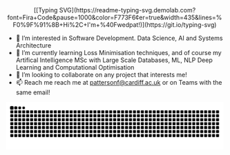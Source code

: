 <div align="center">
  [[Typing SVG](https://readme-typing-svg.demolab.com?font=Fira+Code&pause=1000&color=F773F6&center=true&width=435&lines=%F0%9F%91%8B+Hi%2C+I'm+%40Fwedpat!)](https://git.io/typing-svg)
</div>

- 👀 I’m interested in Software Development. Data Science, AI and Systems Architecture
- 🌱 I’m currently learning Loss Minimisation techniques, and of course my Artifical Intelligence MSc with Large Scale Databases, ML, NLP Deep Learning and Computational Optimisation
- 💞️ I’m looking to collaborate on any project that interests me!
- 📫 Reach me reach me at pattersonf@cardiff.ac.uk or on Teams with the same email!
<!--   green snake -->
![BEPb's github activity graph](https://raw.githubusercontent.com/BEPb/BEPb/output/github-contribution-grid-snake.svg)

<!---
Fwedpat/Fwedpat is a ✨ special ✨ repository because its `README.md` (this file) appears on your GitHub profile.
You can click the Preview link to take a look at your changes.
--->
